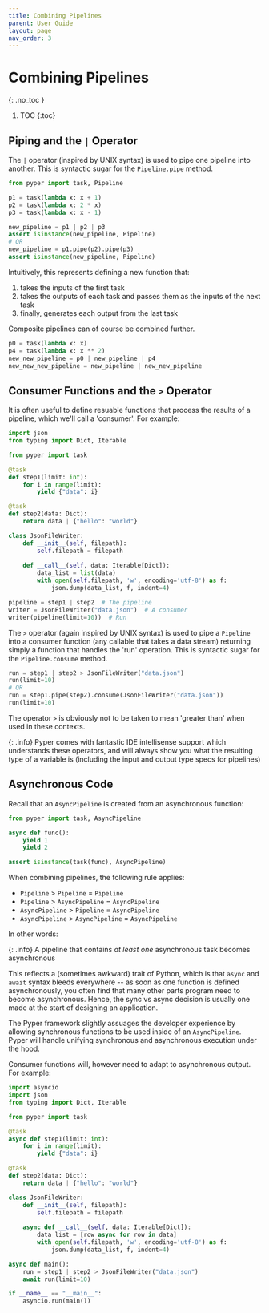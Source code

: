 ```yaml
---
title: Combining Pipelines
parent: User Guide
layout: page
nav_order: 3
---
```


# Combining Pipelines
{: .no_toc }

1. TOC
{:toc}


## Piping and the `|` Operator 

The `|` operator (inspired by UNIX syntax) is used to pipe one pipeline into another. This is syntactic sugar for the `Pipeline.pipe` method.

```python
from pyper import task, Pipeline

p1 = task(lambda x: x + 1)
p2 = task(lambda x: 2 * x)
p3 = task(lambda x: x - 1)

new_pipeline = p1 | p2 | p3
assert isinstance(new_pipeline, Pipeline)
# OR
new_pipeline = p1.pipe(p2).pipe(p3)
assert isinstance(new_pipeline, Pipeline)
```

Intuitively, this represents defining a new function that:

1. takes the inputs of the first task
2. takes the outputs of each task and passes them as the inputs of the next task
3. finally, generates each output from the last task

Composite pipelines can of course be combined further.

```python
p0 = task(lambda x: x)
p4 = task(lambda x: x ** 2)
new_new_pipeline = p0 | new_pipeline | p4
new_new_new_pipeline = new_pipeline | new_new_pipeline
```


## Consumer Functions and the `>` Operator

It is often useful to define resuable functions that process the results of a pipeline, which we'll call a 'consumer'. For example:

```python
import json
from typing import Dict, Iterable

from pyper import task

@task
def step1(limit: int):
    for i in range(limit):
        yield {"data": i}

@task
def step2(data: Dict):
    return data | {"hello": "world"}

class JsonFileWriter:
    def __init__(self, filepath):
        self.filepath = filepath
    
    def __call__(self, data: Iterable[Dict]):
        data_list = list(data)
        with open(self.filepath, 'w', encoding='utf-8') as f:
            json.dump(data_list, f, indent=4)

pipeline = step1 | step2  # The pipeline
writer = JsonFileWriter("data.json")  # A consumer
writer(pipeline(limit=10))  # Run
```

The `>` operator (again inspired by UNIX syntax) is used to pipe a `Pipeline` into a consumer function (any callable that takes a data stream) returning simply a function that handles the 'run' operation. This is syntactic sugar for the `Pipeline.consume` method.
```python
run = step1 | step2 > JsonFileWriter("data.json")
run(limit=10)
# OR
run = step1.pipe(step2).consume(JsonFileWriter("data.json"))
run(limit=10)
```


The operator `>` is obviously not to be taken to mean 'greater than' when used in these contexts.

{: .info}
Pyper comes with fantastic IDE intellisense support which understands these operators, and will always show you what the resulting type of a variable is (including the input and output type specs for pipelines)

## Asynchronous Code

Recall that an `AsyncPipeline` is created from an asynchronous function:

```python
from pyper import task, AsyncPipeline

async def func():
    yield 1
    yield 2

assert isinstance(task(func), AsyncPipeline)
```

When combining pipelines, the following rule applies:

* `Pipeline` > `Pipeline` = `Pipeline`
* `Pipeline` > `AsyncPipeline` = `AsyncPipeline`
* `AsyncPipeline` > `Pipeline` = `AsyncPipeline`
* `AsyncPipeline` > `AsyncPipeline` = `AsyncPipeline`

In other words:

{: .info}
A pipeline that contains _at least one_ asynchronous task becomes asynchronous

This reflects a (sometimes awkward) trait of Python, which is that `async` and `await` syntax bleeds everywhere -- as soon as one function is defined asynchronously, you often find that many other parts program need to become asynchronous. Hence, the sync vs async decision is usually one made at the start of designing an application.

The Pyper framework slightly assuages the developer experience by allowing synchronous functions to be used inside of an `AsyncPipeline`. Pyper will handle unifying synchronous and asynchronous execution under the hood.

Consumer functions will, however need to adapt to asynchronous output. For example:

```python
import asyncio
import json
from typing import Dict, Iterable

from pyper import task

@task
async def step1(limit: int):
    for i in range(limit):
        yield {"data": i}

@task
def step2(data: Dict):
    return data | {"hello": "world"}

class JsonFileWriter:
    def __init__(self, filepath):
        self.filepath = filepath
    
    async def __call__(self, data: Iterable[Dict]):
        data_list = [row async for row in data]
        with open(self.filepath, 'w', encoding='utf-8') as f:
            json.dump(data_list, f, indent=4)

async def main():
    run = step1 | step2 > JsonFileWriter("data.json")
    await run(limit=10)

if __name__ == "__main__":
    asyncio.run(main())
```